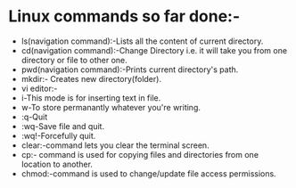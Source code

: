 # Linux commands so far done:-
* ls(navigation command):-Lists all the content of current directory.
* cd(navigation command):-Change Directory i.e. it will take you from one directory or file to other one.
* pwd(navigation command):-Prints current directory's path.
* mkdir:- Creates new directory(folder).
* vi editor:- 
 * i-This mode is for inserting text in file.
 * w-To store permanantly whatever you're writing.
 * :q-Quit 
 * :wq-Save file and quit.
 * :wq!-Forcefully quit.
* clear:-command lets you clear the terminal screen.
* cp:- command is used for copying files and directories from one location to another.
* chmod:-command is used to change/update file access permissions.
